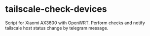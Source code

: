 # tailscale-check-devices

Script for Xiaomi AX3600 with OpenWRT. Perform checks and notify tailscale host status change by telegram message.
